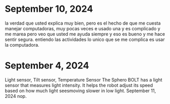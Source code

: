 # September 10, 2024
la verdad que usted explica muy bien, pero es el hecho de que me cuesta manejar computadoras, muy pocas veces e usado una y es complicado y me marea pero veo que usted me ayuda siempre y eso es bueno y me hace sentir segura.
entiendo las actividades lo unico que se me complica es usar la computadora.
# September 4, 2024
Light sensor, Tilt sensor, Temperature  Sensor
The Sphero BOLT has a light sensor that measures light intensity. It helps the robot adjust its speed based on how much light seesmoving slower in low light.
September 11, 2024
nop.

